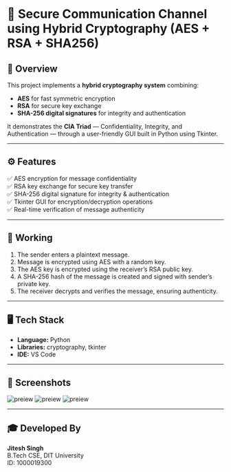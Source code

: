 # 🔐 Secure Communication Channel using Hybrid Cryptography (AES + RSA + SHA256)

## 📘 Overview
This project implements a **hybrid cryptography system** combining:
- **AES** for fast symmetric encryption
- **RSA** for secure key exchange
- **SHA-256 digital signatures** for integrity and authentication

It demonstrates the **CIA Triad** — Confidentiality, Integrity, and Authentication — through a user-friendly GUI built in Python using Tkinter.

---

## ⚙️ Features
✅ AES encryption for message confidentiality  
✅ RSA key exchange for secure key transfer  
✅ SHA-256 digital signature for integrity & authentication  
✅ Tkinter GUI for encryption/decryption operations  
✅ Real-time verification of message authenticity

---

## 🧠 Working
1. The sender enters a plaintext message.  
2. Message is encrypted using AES with a random key.  
3. The AES key is encrypted using the receiver’s RSA public key.  
4. A SHA-256 hash of the message is created and signed with sender’s private key.  
5. The receiver decrypts and verifies the message, ensuring authenticity.

---

## 🖥️ Tech Stack
- **Language:** Python  
- **Libraries:** cryptography, tkinter  
- **IDE:** VS Code  

---

## 📸 Screenshots
![preiew](Screenshot/preview-1.png)
![preiew](Screenshot/preview-2.png)
![preiew](Screenshot/preview-3.png)


---

## 🎓 Developed By
**Jitesh Singh**  
B.Tech CSE, DIT University  
ID: 1000019300
